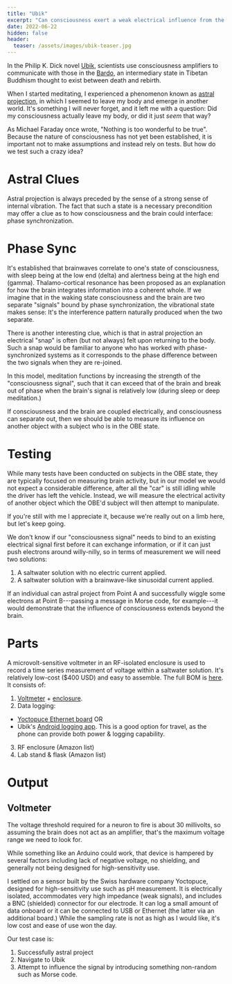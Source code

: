```yaml
---
title: "Ubik"
excerpt: "Can consciousness exert a weak electrical influence from the OBE state?"
date: 2022-06-22
hidden: false
header:
  teaser: /assets/images/ubik-teaser.jpg
---
```

In the Philip K. Dick novel [Ubik](https://en.wikipedia.org/wiki/Ubik), scientists use consciousness amplifiers to communicate with those in the [Bardo](https://en.wikipedia.org/wiki/Bardo_Thodol), an intermediary state in Tibetan Buddhism thought to exist between death and rebirth.

When I started meditating, I experienced a phenomenon known as [astral projection](https://www.supermeditate.me/the-astral-express), in which I seemed to leave my body and emerge in another world.  It's something I will never forget, and it left me with a question:  Did my consciousness actually leave my body, or did it just _seem_ that way?

As Michael Faraday once wrote, "Nothing is too wonderful to be true". Because the nature of consciousness has not yet been established, it is important not to make assumptions and instead rely on tests.  But how do we test such a crazy idea?

# Astral Clues
Astral projection is always preceded by the sense of a strong sense of internal vibration.  The fact that such a state is a necessary precondition may offer a clue as to how consciousness and the brain could interface: phase synchronization.

# Phase Sync
It's established that brainwaves correlate to one's state of consciousness, with sleep being at the low end (delta) and alertness being at the high end (gamma). Thalamo-cortical resonance has been proposed as an explanation for how the brain integrates information into a coherent whole.  If we imagine that in the waking state consciousness and the brain are two separate "signals" bound by phase synchronization, the vibrational state makes sense:  It's the interference pattern naturally produced when the two separate.

There is another interesting clue, which is that in astral projection an electrical "snap" is often (but not always) felt upon returning to the body.  Such a snap would be familiar to anyone who has worked with phase-synchronized systems as it corresponds to the phase difference between the two signals when they are re-joined.

In this model, meditation functions by increasing the strength of the "consciousness signal", such that it can exceed that of the brain and break out of phase when the brain's signal is relatively low (during sleep or deep meditation.)

If consciousness and the brain are coupled electrically, and consciousness can separate out, then we should be able to measure its influence on another object with a subject who is in the OBE state.

# Testing
While many tests have been conducted on subjects in the OBE state, they are typically focused on measuring brain activity, but in our model we would not expect a considerable difference, after all the "car" is still idling while the driver has left the vehicle.  Instead, we will measure the electrical activity of another object which the OBE'd subject will then attempt to manipulate.

If you're still with me I appreciate it, because we're really out on a limb here, but let's keep going.

We don't know if our "consciousness signal" needs to bind to an existing electrical signal first before it can exchange information, or if it can just push electrons around willy-nilly, so in terms of measurement we will need two solutions:
1. A saltwater solution with no electric current applied.
2. A saltwater solution with a brainwave-like sinusoidal current applied.

If an individual can astral project from Point A and successfully wiggle some electrons at Point B---passing a message in Morse code, for example---it would demonstrate that the influence of consciousness extends beyond the brain.

# Parts
A microvolt-sensitive voltmeter in an RF-isolated enclosure is used to record a time series measurement of voltage within a saltwater solution.  It's relatively low-cost ($400 USD) and easy to assemble.  The full BOM is [here](https://docs.google.com/spreadsheets/d/1x1zZBeL7GawCRSwFvTGJBpj9yIvj37LNaCB3L1gBPrs/edit?usp=sharing). It consists of:

1. [Voltmeter](https://www.yoctopuce.com/EN/products/usb-electrical-sensors/yocto-millivolt-rx-bnc) + [enclosure](https://www.yoctopuce.com/EN/products/enclosures/yoctobox-long-thick-black-bnc).
2. Data logging:
  - [Yoctopuce Ethernet board](https://www.yoctopuce.com/EN/products/extensions-and-networking/yoctohub-ethernet) OR
  - Ubik's [Android logging app](https://tbd).  This is a good option for travel, as the phone can provide both power & logging capability.
3. RF enclosure (Amazon list)
4. Lab stand & flask (Amazon list)

# Output





## Voltmeter

The voltage threshold required for a neuron to fire is about 30 millivolts, so assuming the brain does not act as an amplifier, that's the maximum voltage range we need to look for.

While something like an Arduino could work, that device is hampered by several factors including lack of negative voltage, no shielding, and generally not being designed for high-sensitivity use.

I settled on a sensor built by the Swiss hardware company Yoctopuce, designed for high-sensitivity use such as pH measurement.  It is electrically isolated, accommodates very high impedance (weak signals), and includes a BNC (shielded) connector for our electrode.  It can log a small amount of data onboard or it can be connected to USB or Ethernet (the latter via an additional board.)  While the sampling rate is not as high as I would like, it's low cost and ease of use won the day.



Our test case is:
  1. Successfully astral project
  2. Navigate to Ubik
  3. Attempt to influence the signal by introducing something non-random such as Morse code.

